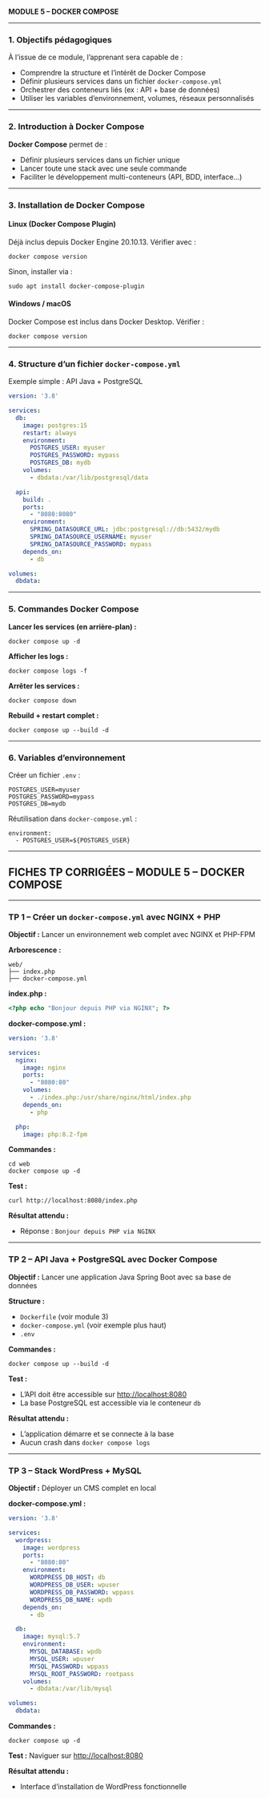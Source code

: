 **MODULE 5 – DOCKER COMPOSE**

---

### 1. Objectifs pédagogiques

À l’issue de ce module, l’apprenant sera capable de :

* Comprendre la structure et l’intérêt de Docker Compose
* Définir plusieurs services dans un fichier `docker-compose.yml`
* Orchestrer des conteneurs liés (ex : API + base de données)
* Utiliser les variables d’environnement, volumes, réseaux personnalisés

---

### 2. Introduction à Docker Compose

**Docker Compose** permet de :

* Définir plusieurs services dans un fichier unique
* Lancer toute une stack avec une seule commande
* Faciliter le développement multi-conteneurs (API, BDD, interface…)

---

### 3. Installation de Docker Compose

#### Linux (Docker Compose Plugin)

Déjà inclus depuis Docker Engine 20.10.13. Vérifier avec :

```
docker compose version
```

Sinon, installer via :

```
sudo apt install docker-compose-plugin
```

#### Windows / macOS

Docker Compose est inclus dans Docker Desktop.
Vérifier :

```
docker compose version
```

---

### 4. Structure d’un fichier `docker-compose.yml`

Exemple simple : API Java + PostgreSQL

```yaml
version: '3.8'

services:
  db:
    image: postgres:15
    restart: always
    environment:
      POSTGRES_USER: myuser
      POSTGRES_PASSWORD: mypass
      POSTGRES_DB: mydb
    volumes:
      - dbdata:/var/lib/postgresql/data

  api:
    build: .
    ports:
      - "8080:8080"
    environment:
      SPRING_DATASOURCE_URL: jdbc:postgresql://db:5432/mydb
      SPRING_DATASOURCE_USERNAME: myuser
      SPRING_DATASOURCE_PASSWORD: mypass
    depends_on:
      - db

volumes:
  dbdata:
```

---

### 5. Commandes Docker Compose

**Lancer les services (en arrière-plan) :**

```
docker compose up -d
```

**Afficher les logs :**

```
docker compose logs -f
```

**Arrêter les services :**

```
docker compose down
```

**Rebuild + restart complet :**

```
docker compose up --build -d
```

---

### 6. Variables d’environnement

Créer un fichier `.env` :

```
POSTGRES_USER=myuser
POSTGRES_PASSWORD=mypass
POSTGRES_DB=mydb
```

Réutilisation dans `docker-compose.yml` :

```
environment:
  - POSTGRES_USER=${POSTGRES_USER}
```

---

## FICHES TP CORRIGÉES – MODULE 5 – DOCKER COMPOSE

---

### TP 1 – Créer un `docker-compose.yml` avec NGINX + PHP

**Objectif :** Lancer un environnement web complet avec NGINX et PHP-FPM

**Arborescence :**

```
web/
├── index.php
├── docker-compose.yml
```

**index.php :**

```php
<?php echo "Bonjour depuis PHP via NGINX"; ?>
```

**docker-compose.yml :**

```yaml
version: '3.8'

services:
  nginx:
    image: nginx
    ports:
      - "8080:80"
    volumes:
      - ./index.php:/usr/share/nginx/html/index.php
    depends_on:
      - php

  php:
    image: php:8.2-fpm
```

**Commandes :**

```
cd web
docker compose up -d
```

**Test :**

```
curl http://localhost:8080/index.php
```

**Résultat attendu :**

* Réponse : `Bonjour depuis PHP via NGINX`

---

### TP 2 – API Java + PostgreSQL avec Docker Compose

**Objectif :** Lancer une application Java Spring Boot avec sa base de données

**Structure :**

* `Dockerfile` (voir module 3)
* `docker-compose.yml` (voir exemple plus haut)
* `.env`

**Commandes :**

```
docker compose up --build -d
```

**Test :**

* L’API doit être accessible sur [http://localhost:8080](http://localhost:8080)
* La base PostgreSQL est accessible via le conteneur `db`

**Résultat attendu :**

* L’application démarre et se connecte à la base
* Aucun crash dans `docker compose logs`

---

### TP 3 – Stack WordPress + MySQL

**Objectif :** Déployer un CMS complet en local

**docker-compose.yml :**

```yaml
version: '3.8'

services:
  wordpress:
    image: wordpress
    ports:
      - "8080:80"
    environment:
      WORDPRESS_DB_HOST: db
      WORDPRESS_DB_USER: wpuser
      WORDPRESS_DB_PASSWORD: wppass
      WORDPRESS_DB_NAME: wpdb
    depends_on:
      - db

  db:
    image: mysql:5.7
    environment:
      MYSQL_DATABASE: wpdb
      MYSQL_USER: wpuser
      MYSQL_PASSWORD: wppass
      MYSQL_ROOT_PASSWORD: rootpass
    volumes:
      - dbdata:/var/lib/mysql

volumes:
  dbdata:
```

**Commandes :**

```
docker compose up -d
```

**Test :**
Naviguer sur [http://localhost:8080](http://localhost:8080)

**Résultat attendu :**

* Interface d’installation de WordPress fonctionnelle
